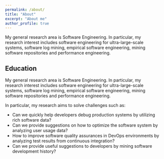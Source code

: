 ```yaml
---
permalink: /about/
title: "About"
excerpt: "About me"
author_profile: true
---
```


My general research area is Software Engineering. In particular, my research interest includes software engineering for ultra-large-scale systems, software log mining, empirical software engineering, mining software repositories and performance engineering.

Education
------

My general research area is Software Engineering. In particular, my research interest includes software engineering for ultra-large-scale systems, software log mining, empirical software engineering, mining software repositories and performance engineering.

In particular, my research aims to solve challenges such as:

- Can we quickly help developers debug production systems by utilizing rich software data?
- Can we provide suggestions on how to optimize the software system by analyzing user usage data?
- How to improve software quality assurances in DevOps environments by analyzing test results from continuous integration?
- Can we provide useful suggestions to developers by mining software development history?